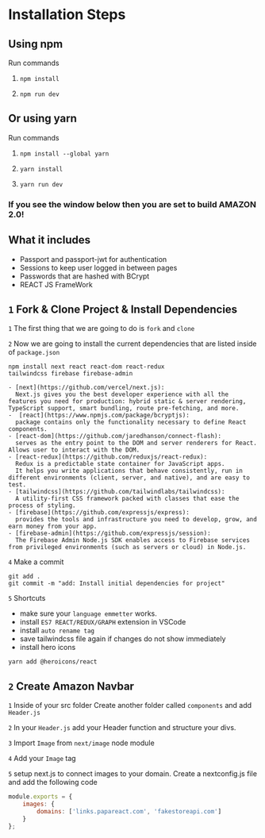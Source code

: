 # Installation Steps

## Using npm

Run commands

1) ```npm install```

2) ```npm run dev```

## Or using yarn

Run commands 

1) ```npm install --global yarn```

2) ```yarn install```

3) ```yarn run dev```


### If you see the window below then you are set to build AMAZON 2.0!

## What it includes

* Passport and passport-jwt for authentication
* Sessions to keep user logged in between pages
* Passwords that are hashed with BCrypt
* REACT JS FrameWork

## `1` Fork & Clone Project & Install Dependencies

`1` The first thing that we are going to do is `fork` and `clone`

`2` Now we are going to install the current dependencies that are listed inside of `package.json`

```text
npm install next react react-dom react-redux 
tailwindcss firebase firebase-admin
```

```text
- [next](https://github.com/vercel/next.js):
  Next.js gives you the best developer experience with all the features you need for production: hybrid static & server rendering, TypeScript support, smart bundling, route pre-fetching, and more. 
-  [react](https://www.npmjs.com/package/bcryptjs): 
  package contains only the functionality necessary to define React components.
- [react-dom](https://github.com/jaredhanson/connect-flash): 
  serves as the entry point to the DOM and server renderers for React. Allows user to interact with the DOM.
- [react-redux](https://github.com/reduxjs/react-redux):
  Redux is a predictable state container for JavaScript apps.
  It helps you write applications that behave consistently, run in different environments (client, server, and native), and are easy to test.
- [tailwindcss](https://github.com/tailwindlabs/tailwindcss):
  A utility-first CSS framework packed with classes that ease the process of styling.
- [firebase](https://github.com/expressjs/express):
  provides the tools and infrastructure you need to develop, grow, and earn money from your app.
- [firebase-admin](https://github.com/expressjs/session): 
  The Firebase Admin Node.js SDK enables access to Firebase services from privileged environments (such as servers or cloud) in Node.js.
```

`4` Make a commit

```text
git add .
git commit -m "add: Install initial dependencies for project"
```


`5` Shortcuts

* make sure your `language emmetter` works.
* install `ES7 REACT/REDUX/GRAPH` extension in VSCode
* install `auto rename tag`
* save tailwindcss file again if changes do not show immediately
* install hero icons

```text
yarn add @heroicons/react
```

## `2` Create Amazon Navbar

`1` Inside of your src folder Create another folder called `components` and add `Header.js`

`2` In your `Header.js` add your Header function and structure your divs.


`3` Import `Image` from `next/image` node module


`4` Add your `Image` tag


`5` setup next.js to connect images to your domain. Create a nextconfig.js file and add the following code 

```js
module.exports = {
    images: {
        domains: ['links.papareact.com', 'fakestoreapi.com']
    }
};
```